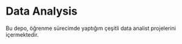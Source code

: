 # Data Analysis

Bu depo, öğrenme sürecimde yaptığım çeşitli data analist projelerini içermektedir.
